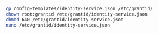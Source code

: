 ﻿```sh
cp config-templates/identity-service.json /etc/grantid/
chown root:grantid /etc/grantid/identity-service.json
chmod 640 /etc/grantid/identity-service.json
nano /etc/grantid/identity-service.json
```
